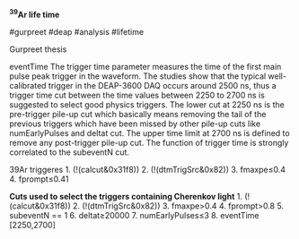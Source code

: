 **$^{39}$Ar life time**

#gurpreet #deap #analysis #lifetime

Gurpreet thesis

eventTime 
The trigger time parameter measures the time of the first main pulse
peak trigger in the waveform. The studies show that the typical well-calibrated trigger
in the DEAP-3600 DAQ occurs around 2500 ns, thus a trigger time cut between the
time values between 2250 to 2700 ns is suggested to select good physics triggers. The
lower cut at 2250 ns is the pre-trigger pile-up cut which basically means removing
the tail of the previous triggers which have been missed by other pile-up cuts like
numEarlyPulses and deltat cut. The upper time limit at 2700 ns is defined to remove
any post-trigger pile-up cut. The function of trigger time is strongly correlated to the
subeventN cut.


39Ar triggeres
1\. (!(calcut&0x31f8))
2\. (!(dtmTrigSrc&0x82))
3\. fmaxpe≤0.4
4\. fprompt≤0.41

**Cuts used to select the triggers containing Cherenkov light**
1\. (!(calcut&0x31f8))
2\. (!(dtmTrigSrc&0x82))
3\. fmaxpe>0.4
4\. fprompt>0.8
5\. subeventN == 1
6\. deltat≥20000
7\. numEarlyPulses≤3
8\. eventTime \[2250,2700\]


